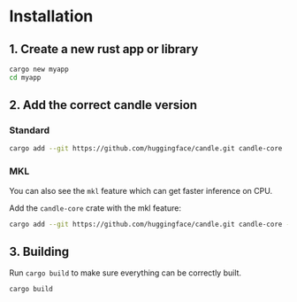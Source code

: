 # Installation

## 1. Create a new rust app or library

```bash
cargo new myapp
cd myapp
```

## 2. Add the correct candle version

### Standard

```bash
cargo add --git https://github.com/huggingface/candle.git candle-core
```

### MKL

You can also see the `mkl` feature which can get faster inference on CPU.

Add the `candle-core` crate with the mkl feature:

```bash
cargo add --git https://github.com/huggingface/candle.git candle-core --features "mkl"
```

## 3. Building

Run `cargo build` to make sure everything can be correctly built.

```bash
cargo build
```
